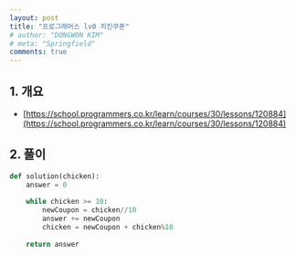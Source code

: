 ```yaml
---
layout: post
title: "프로그래머스 lv0 치킨쿠폰"
# author: "DONGWON KIM"
# meta: "Springfield"
comments: true
---
```


## 1. 개요
- [https://school.programmers.co.kr/learn/courses/30/lessons/120884](https://school.programmers.co.kr/learn/courses/30/lessons/120884)

## 2. 풀이
```python
def solution(chicken):
    answer = 0
    
    while chicken >= 10:
        newCoupon = chicken//10
        answer += newCoupon
        chicken = newCoupon + chicken%10 
        
    return answer
```
